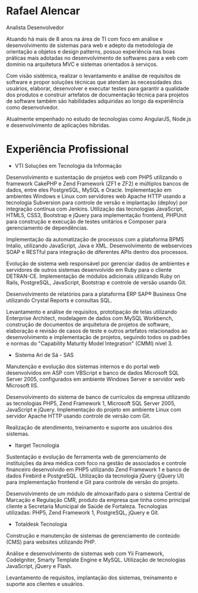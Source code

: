 Rafael Alencar
============

Analista Desenvolvedor

Atuando há mais de 8 anos na área de TI com foco em análise e desenvolvimento de sistemas para web e adepto da metodologia de orientação a objetos e design patterns, possuo experiência nas boas práticas mais adotadas no desenvolvimento de softwares para a web com domínio na arquitetura MVC e sistemas orientados à serviços.

Com visão sistêmica, realizar o levantamento e análise de requisitos de software e propor soluções técnicas que atendam às necessidades dos usuários, elaborar, desenvolver e executar testes para garantir a qualidade dos produtos e construir artefatos de documentação técnica para projetos de software também são habilidades adquiridas ao longo da experiência como desenvolvedor.

Atualmente empenhado no estudo de tecnologias como AngularJS, Node.js e desenvolvimento de aplicações híbridas.

# Experiência Profissional
* VTI Soluções em Tecnologia da Informação

Desenvolvimento e sustentação de projetos web com PHP5 utilizando o framework CakePHP e Zend Framework (ZF1 e ZF2) e múltiplos bancos de dados, entre eles PostgreSQL, MySQL e Oracle. Implementação em ambientes Windows e Linux com servidores web Apache HTTP usando a tecnologia Subversion para controle de versão e implantação (deploy) por integração contínua com Jenkins. Utilização das tecnologias JavaScript, HTML5, CSS3, Bootstrap e jQuery para implementação frontend, PHPUnit para construção e execução de testes unitários e Composer para gerenciamento de dependências.

Implementação da automatização de processos com a plataforma BPMS Intalio, utilizando JavaScript, Java e XML. Desenvolvimento de webservices SOAP e RESTful para integração de diferentes APIs dentro dos processos.

Evolução de sistema web responsável por gerenciar dados de ambientes e servidores de outros sistemas desenvolvido em Ruby para o cliente DETRAN-CE. Implementação de módulos adicionais utilizando Ruby on Rails, PostgreSQL, JavaScript, Bootstrap e controle de versão usando Git.

Desenvolvimento de relatórios para a plataforma ERP SAP® Business One utilizando Crystal Reports e consultas SQL.

Levantamento e análise de requisitos, prototipação de telas utilizando Enterprise Architect, modelagem de dados com MySQL Workbench, construção de documentos de arquitetura de projetos de software, elaboração e revisão de casos de teste e outros artefatos relacionados ao desenvolvimento e implementação de projetos, seguindo todos os padrões e normas do "Capability Maturity Model Integration" (CMMI) nível 3.


* Sistema Ari de Sá - SAS

Manutenção e evolução dos sistemas internos e do portal web desenvolvidos em ASP com VBScript e banco de dados Microsoft SQL Server 2005, configurados em ambiente Windows Server e servidor web Microsoft IIS.

Desenvolvimento do sistema de banco de currículos da empresa utilizando as tecnologias PHP5, Zend Framework 1, Microsoft SQL Server 2005, JavaScript e jQuery. Implementação do projeto em ambiente Linux com servidor Apache HTTP usando controle de versão com Git.

Realização de atendimento, treinamento e suporte aos usuários dos sistemas.


* Itarget Tecnologia

Sustentação e evolução de ferramenta web de gerenciamento de instituições da área médica com foco na gestão de associados e controle financeiro desenvolvido em PHP5 utilizando Zend Framework 1 e banco de dados Firebird e PostgreSQL. Utilização da tecnologia jQuery (jQuery UI) para implementação frontend e Git para controle de versão do projeto.

Desenvolvimento de um módulo de almoxarifado para o sistema Central de Marcação e Regulação CMR, produto da empresa que tinha como principal cliente a Secretaria Municipal de Saúde de Fortaleza. Tecnologias utilizadas: PHP5, Zend Framework 1, PostgreSQL, jQuery e Git.


* Totaldesk Tecnologia

Construção e manutenção de sistemas de gerenciamento de conteúdo (CMS) para websites utilizando PHP.

Análise e desenvolvimento de sistemas web com Yii Framework, CodeIgniter, Smarty Template Engine e MySQL. Utilização de tecnologias JavaScript, jQuery e Flash.

Levantamento de requisitos, implantação dos sistemas, treinamento e suporte aos clientes e usuários.
